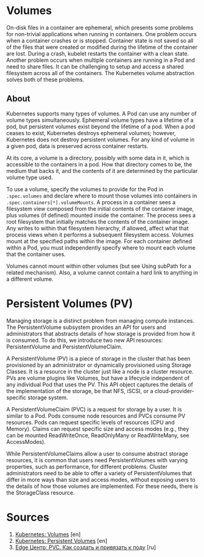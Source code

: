 # Volumes
On-disk files in a container are ephemeral, which presents some problems for non-trivial applications when running in containers. One problem occurs when a container crashes or is stopped. Container state is not saved so all of the files that were created or modified during the lifetime of the container are lost. During a crash, kubelet restarts the container with a clean state. Another problem occurs when multiple containers are running in a Pod and need to share files. It can be challenging to setup and access a shared filesystem across all of the containers. The Kubernetes volume abstraction solves both of these problems.

## About 
Kubernetes supports many types of volumes. A Pod can use any number of volume types simultaneously. Ephemeral volume types have a lifetime of a pod, but persistent volumes exist beyond the lifetime of a pod. When a pod ceases to exist, Kubernetes destroys ephemeral volumes; however, Kubernetes does not destroy persistent volumes. For any kind of volume in a given pod, data is preserved across container restarts.

At its core, a volume is a directory, possibly with some data in it, which is accessible to the containers in a pod. How that directory comes to be, the medium that backs it, and the contents of it are determined by the particular volume type used.

To use a volume, specify the volumes to provide for the Pod in ```.spec.volumes``` and declare where to mount those volumes into containers in ```.spec.containers[*].volumeMounts```. A process in a container sees a filesystem view composed from the initial contents of the container image, plus volumes (if defined) mounted inside the container. The process sees a root filesystem that initially matches the contents of the container image. Any writes to within that filesystem hierarchy, if allowed, affect what that process views when it performs a subsequent filesystem access. Volumes mount at the specified paths within the image. For each container defined within a Pod, you must independently specify where to mount each volume that the container uses.

Volumes cannot mount within other volumes (but see Using subPath for a related mechanism). Also, a volume cannot contain a hard link to anything in a different volume.

# Persistent Volumes (PV)
Managing storage is a distinct problem from managing compute instances. The PersistentVolume subsystem provides an API for users and administrators that abstracts details of how storage is provided from how it is consumed. To do this, we introduce two new API resources: PersistentVolume and PersistentVolumeClaim.

A PersistentVolume (PV) is a piece of storage in the cluster that has been provisioned by an administrator or dynamically provisioned using Storage Classes. It is a resource in the cluster just like a node is a cluster resource. PVs are volume plugins like Volumes, but have a lifecycle independent of any individual Pod that uses the PV. This API object captures the details of the implementation of the storage, be that NFS, iSCSI, or a cloud-provider-specific storage system.

A PersistentVolumeClaim (PVC) is a request for storage by a user. It is similar to a Pod. Pods consume node resources and PVCs consume PV resources. Pods can request specific levels of resources (CPU and Memory). Claims can request specific size and access modes (e.g., they can be mounted ReadWriteOnce, ReadOnlyMany or ReadWriteMany, see AccessModes).

While PersistentVolumeClaims allow a user to consume abstract storage resources, it is common that users need PersistentVolumes with varying properties, such as performance, for different problems. Cluster administrators need to be able to offer a variety of PersistentVolumes that differ in more ways than size and access modes, without exposing users to the details of how those volumes are implemented. For these needs, there is the StorageClass resource.

# Sources
1. [Kubernetes: Volumes](https://kubernetes.io/docs/concepts/storage/volumes/) [en]
2. [Kubernetes: Persistent Volumes](https://kubernetes.io/docs/concepts/storage/persistent-volumes/) [en]
3. [Edge Центр: PVC. Как создать и привязать к поду](https://support.edgecenter.ru/knowledge_base/item/289604) [ru]